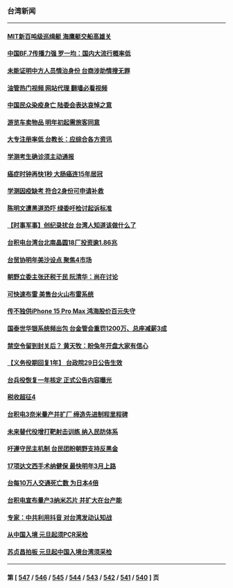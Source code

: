 ### 台湾新闻
---
#### [MIT新百吨级巡缉艇 海鹰艇交船高雄关](../../pages/ncid1349361/n13894441.md?12300845) 
#### [中国BF.7传播力强 罗一均：国内大流行概率低](../../pages/ncid1349361/n13894412.md?12300845) 
#### [未能证明中方人员情治身份 台商涉助情搜无罪](../../pages/ncid1349361/n13894436.md?12300845) 
#### [油管热门视频 网站代理 翻墙必看视频](http://138.2.39.72:81/youtube.html?epic-marker?12300845)
#### [中国民众染疫身亡 陆委会表达哀悼之意](../../pages/ncid1349361/n13894435.md?12300845) 
#### [游览车卖物品 明年初起需旅客同意](../../pages/ncid1349361/n13894411.md?12300845) 
#### [大专注册率低 台教长：应综合各方资讯](../../pages/ncid1349361/n13894414.md?12300845) 
#### [学测考生确诊须主动通报](../../pages/ncid1349361/n13894418.md?12300845) 
#### [癌症时钟再快1秒 大肠癌连15年居冠](../../pages/ncid1349361/n13894425.md?12300845) 
#### [学测因疫缺考 符合2身份可申请补救](../../pages/ncid1349361/n13894426.md?12300845) 
#### [陈明文遭黑道恐吓 绿委吁检讨起诉标准](../../pages/ncid1349361/n13894428.md?12300845) 
#### [【时事军事】创纪录扰台 台湾人知道该做什么了](../../pages/ncid1349361/n13893856.md?12300845) 
#### [台积电台湾台北南晶圆18厂投资逾1.86兆](../../pages/ncid1349361/n13894368.md?12300845) 
#### [台贸协明年美沙设点 聚焦4市场](../../pages/ncid1349361/n13894358.md?12300845) 
#### [朝野立委主张还税于民 阮清华：尚在讨论](../../pages/ncid1349361/n13894370.md?12300845) 
#### [可快速布雷 美售台火山布雷系统](../../pages/ncid1349361/n13894355.md?12300845) 
#### [传不独供iPhone 15 Pro Max 鸿海股价百元失守](../../pages/ncid1349361/n13894359.md?12300845) 
#### [国泰世华银系统频出包 台金管会重罚1200万、总座减薪3成](../../pages/ncid1349361/n13894361.md?12300845) 
#### [禁空令留到封关后？ 黄天牧：盼兔年开盘大家有信心](../../pages/ncid1349361/n13894362.md?12300845) 
#### [【义务役期回复1年】 台政院29日公告生效](../../pages/ncid1349361/n13894341.md?12300845) 
#### [台兵役恢复一年核定 正式公告内容曝光](../../pages/ncid1349361/n13894327.md?12300845) 
#### [税收超征4](../../pages/ncid1349361/n13894328.md?12300845) 
#### [台积电3奈米量产并扩厂 缔造先进制程里程碑](../../pages/ncid1349361/n13894303.md?12300845) 
#### [未来替代役增打靶射击训练 纳入民防体系](../../pages/ncid1349361/n13894294.md?12300845) 
#### [吁遵守民主机制 台民团盼朝野支持反黑金](../../pages/ncid1349361/n13894298.md?12300845) 
#### [17项达文西手术纳健保 最快明年3月上路](../../pages/ncid1349361/n13893682.md?12300845) 
#### [台每10万人交通死亡数 为日本4倍](../../pages/ncid1349361/n13893688.md?12300845) 
#### [台积电宣布量产3纳米芯片 并扩大在台产能](../../pages/ncid1349361/n13894291.md?12300845) 
#### [专家：中共利用抖音 对台湾发动认知战](../../pages/ncid1349361/n13892529.md?12300845) 
#### [从中国入境 元旦起须PCR采检](../../pages/ncid1349361/n13893657.md?12300845) 
#### [苏贞昌拍板 元旦起中国入境台湾须采检](../../pages/ncid1349361/n13893655.md?12300845) 

---
#### 第 [ [547](./547.md?12300845) / [546](./546.md?12300845) / [545](./545.md?12300845) / [544](./544.md?12300845) / [543](./543.md?12300845) / [542](./542.md?12300845) / [541](./541.md?12300845) / [540](./540.md?12300845) ] 页
